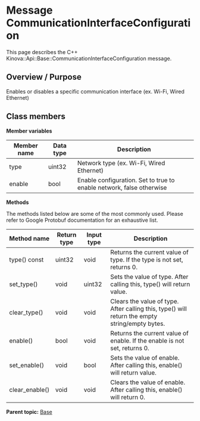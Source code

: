 # Message CommunicationInterfaceConfiguration

This page describes the C++ Kinova::Api::Base::CommunicationInterfaceConfiguration message.

## Overview / Purpose

Enables or disables a specific communication interface \(ex. Wi-Fi, Wired Ethernet\)

## Class members

 **Member variables** 

|Member name|Data type|Description|
|-----------|---------|-----------|
|type|uint32|Network type \(ex. Wi-Fi, Wired Ethernet\)|
|enable|bool|Enable configuration. Set to true to enable network, false otherwise|

 **Methods** 

The methods listed below are some of the most commonly used. Please refer to Google Protobuf documentation for an exhaustive list.

|Method name|Return type|Input type|Description|
|-----------|-----------|----------|-----------|
|type\(\) const|uint32|void|Returns the current value of type. If the type is not set, returns 0.|
|set\_type\(\)|void|uint32|Sets the value of type. After calling this, type\(\) will return value.|
|clear\_type\(\)|void|void|Clears the value of type. After calling this, type\(\) will return the empty string/empty bytes.|
|enable\(\)|bool|void|Returns the current value of enable. If the enable is not set, returns 0.|
|set\_enable\(\)|void|bool|Sets the value of enable. After calling this, enable\(\) will return value.|
|clear\_enable\(\)|void|void|Clears the value of enable. After calling this, enable\(\) will return 0.|

**Parent topic:** [Base](../references/summary_Base.md)

